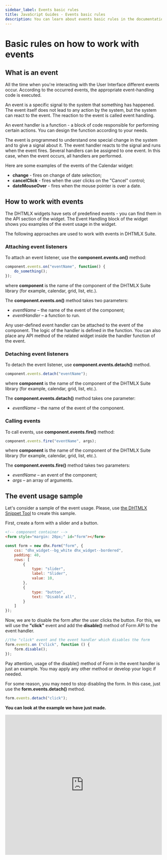 ```yaml
---
sidebar_label: Events basic rules
title: JavaScript Guides - Events basic rules 
description: You can learn about events basic rules in the documentation of the DHTMLX JavaScript UI library. Browse developer guides and API reference, try out code examples and live demos, and download a free 30-day evaluation version of DHTMLX Suite 7.
---
```


# Basic rules on how to work with events

## What is an event

All the time when you're interacting with the User Interface different events occur. According to the occurred events, the appropriate event-handling code is executed.

An event is a specific signal to the system that something has happened. The event itself does not lead to any action by the system, but the system can react to the event. The reaction to the event is called event handling.

An event handler is a function - a block of code responsible for performing certain actions. You can design the function according to your needs.

The event is programmed to understand one special change in the system and to give a signal about it. The event handler reacts to the signal and runs when the event fires. Several handlers can be assigned to one event. In this case, when the event occurs, all handlers are performed.

Here are some examples of the events of the Calendar widget:

- **change** - fires on change of date selection;
- **cancelClick** - fires when the user clicks on the "Cancel" control;
- **dateMouseOver** - fires when the mouse pointer is over a date.

## How to work with events

The DHTMLX widgets have sets of predefined events - you can find them in the API section of the widget. The Event Handling block of the widget shows you examples of the event usage in the widget.

The following approaches are used to work with events in DHTMLX Suite.

### Attaching event listeners

To attach an event listener, use the **component.events.on()** method:

```js
component.events.on("eventName", function() {
    do_something();
});
```

where **component** is the name of the component of the DHTMLX Suite library (for example, calendar, grid, list, etc.).

The **component.events.on()** method takes two parameters:

- *eventName* – the name of the event of the component;
- *eventHandler*  – a function to run.

Any user-defined event handler can be attached to the event of the component. The logic of the handler is defined in the function. You can also place any API method of the related widget inside the handler function of the event.

### Detaching event listeners

To detach the event listener, use **component.events.detach()** method.

```js
component.events.detach("eventName");
```

where **component** is the name of the component of the DHTMLX Suite library (for example, calendar, grid, list, etc.).

The **component.events.detach()** method takes one parameter:

- *eventName* – the name of the event of the component.

### Calling events

To call events, use **component.events.fire()** method:

```js
component.events.fire("eventName", args);
```

where **component**  is the name of the component of the DHTMLX Suite library (for example, calendar, grid, list, etc.).

The **component.events.fire()** method takes two parameters:

- *eventName* – an event of the component;
- *args* – an array of arguments.

## The event usage sample

Let's consider a sample of the event usage. Please, use [the DHTMLX Snippet Tool](https://snippet.dhtmlx.com/lscu83ji) to create this sample.

First, create a form with a slider and a button.

```html
<!-- component container -->
<form style="margin: 20px;" id="form"></form>
```

```js
const form = new dhx.Form("form", {
    css: "dhx_widget--bg_white dhx_widget--bordered",
    padding: 40,
    rows: [
        {
            type: "slider",
            label: "Slider",
            value: 10,
        },
        {
            type: "button",
            text: "Disable all",
        }
    ]
}); 
```

Now, we are to disable the form after the user clicks the button. For this, we will use the **"click"** event and add the **disable()** method of Form API to the event handler.

```js
//the "click" event and the event handler which disables the form
form.events.on ("click", function () {
    form.disable();
});
```

Pay attention,  usage of the disable() method of Form in the event handler is just an example. You may apply any other method or develop your logic if needed.

For some reason, you may need to stop disabling the form. In this case, just use the **form.events.detach()** method.

```js
form.events.detach("click");
```

**You can look at the example we have just made.**

<iframe src="https://snippet.dhtmlx.com/hz80f7vc?mode=js" frameborder="0" class="snippet_iframe" width="100%" height="450"></iframe>
